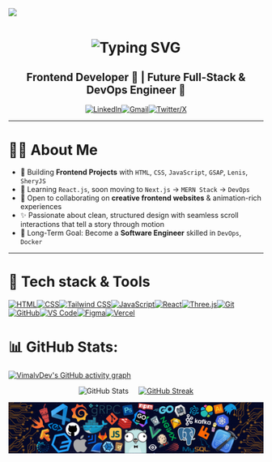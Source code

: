 ![](https://user-images.githubusercontent.com/113350806/236842414-18101a37-92f5-4de7-a46d-eeaca6e16cbd.gif)

<h1 align="center">
    <img src="https://readme-typing-svg.demolab.com?font=Fira+Code&weight=600&size=30&pause=500&color=1e90ff&width=340&height=45&lines=Hi,+I'm+Vimal+Verma" alt="Typing SVG" 
        style="display: inline-block; vertical-align: middle;" />
        
</h1>

<h2 align="center">Frontend Developer 🎨 | Future Full-Stack & DevOps Engineer 🚀</h2>

<p align="center">
  <a href="https://www.linkedin.com/in/vimalvermadev/" target="_blank"><img src="https://skillicons.dev/icons?i=linkedin" alt="LinkedIn" /></a><a href="mailto:vimalverma8287@gmail.com" target="_blank"><img src="https://skillicons.dev/icons?i=gmail" alt="Gmail" /></a><a href="https://x.com/VimalvDeveloper" target="_blank"><img src="https://skillicons.dev/icons?i=twitter" alt="Twitter/X" /></a>
</p>


---

# 👨‍💻 About Me  
- 🎯 Building **Frontend Projects** with `HTML`, `CSS`, `JavaScript`, `GSAP`, `Lenis`, `SheryJS`
- 🌱 Learning `React.js`, soon moving to `Next.js` → `MERN Stack` → `DevOps`
- 🤝 Open to collaborating on **creative frontend websites** & animation-rich experiences
- ✨ Passionate about clean, structured design with seamless scroll interactions that tell a story through motion
- 🧠 Long-Term Goal: Become a **Software Engineer** skilled in `DevOps`, `Docker`

---

<h1>🚀 Tech stack & Tools</h1>

<p align="left">
  <a href="https://developer.mozilla.org/en-US/docs/Web/HTML" target="_blank"><img src="https://skillicons.dev/icons?i=html" alt="HTML" /></a><a href="https://developer.mozilla.org/en-US/docs/Web/CSS" target="_blank"><img src="https://skillicons.dev/icons?i=css" alt="CSS" /></a><a href="https://tailwindcss.com" target="_blank"><img src="https://skillicons.dev/icons?i=tailwind" alt="Tailwind CSS" /></a><a href="https://developer.mozilla.org/en-US/docs/Web/JavaScript" target="_blank"><img src="https://skillicons.dev/icons?i=js" alt="JavaScript" /></a><a href="https://reactjs.org" target="_blank"><img src="https://skillicons.dev/icons?i=react" alt="React" /></a><a href="https://threejs.org" target="_blank"><img src="https://skillicons.dev/icons?i=threejs" alt="Three.js" /></a><a href="https://git-scm.com/" target="_blank"><img src="https://skillicons.dev/icons?i=git" alt="Git" /></a><a href="https://github.com" target="_blank"><img src="https://skillicons.dev/icons?i=github" alt="GitHub" /></a><a href="https://code.visualstudio.com/" target="_blank"><img src="https://skillicons.dev/icons?i=vscode" alt="VS Code" /></a><a href="https://figma.com" target="_blank"><img src="https://skillicons.dev/icons?i=figma" alt="Figma" /></a><a href="https://vercel.com" target="_blank"><img src="https://skillicons.dev/icons?i=vercel" alt="Vercel" /></a>
</p>



# 📊 GitHub Stats:
[![VimalvDev's GitHub activity graph](https://github-readme-activity-graph.vercel.app/graph?username=VimalvDev&bg_color=00000000&color=1e90ff&line=1e90ff&point=ffffff&title_color=1e90ff&hide_border=true)](https://github.com/Ashutosh00710/github-readme-activity-graph)

<div align="center" style="display: flex; justify-content: center; flex-wrap: wrap; gap: 20px;">
  <img src="https://github-readme-stats.vercel.app/api?username=VimalvDev&show_icons=true&title_color=1e90ff&text_color=ffffff&icon_color=1e90ff&bg_color=00000000&border_color=00000000" alt="GitHub Stats" style="max-width: 100%; height: auto;" />
  
  <a href="https://git.io/streak-stats" target="_blank" style="display: block;">
    <img src="https://streak-stats.demolab.com/?user=VimalvDev&background=00000000&hide_border=true&ring=1e90ff&fire=1e90ff&currStreakNum=ffffff&currStreakLabel=1e90ff&sideLabels=1e90ff&sideNums=ffffff&dates=ffffff" alt="GitHub Streak" style="max-width: 100%; height: auto;" />
  </a>
</div>

![](IMGs/code-banner.png)
